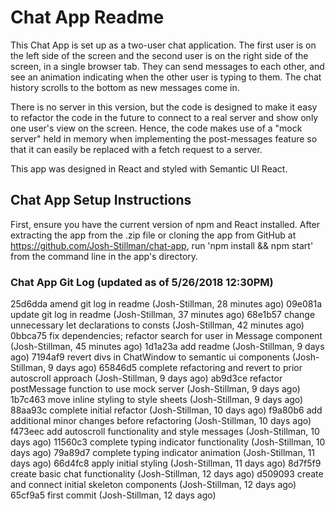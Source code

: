 # Chat App Readme

This Chat App is set up as a two-user chat application.  The first user is on the left side of the screen and the second user is on the right side of the screen, in a single browser tab.  They can send messages to each other, and see an animation indicating when the other user is typing to them.  The chat history scrolls to the bottom as new messages come in.

There is no server in this version, but the code is designed to make it easy to refactor the code in the future to connect to a real server and show only one user's view on the screen.  Hence, the code makes use of a "mock server" held in memory when implementing the post-messages feature so that it can easily be replaced with a fetch request to a server.  

This app was designed in React and styled with Semantic UI React.

## Chat App Setup Instructions

First, ensure you have the current version of npm and React installed.  After extracting the app from the .zip file or cloning the app from GitHub at https://github.com/Josh-Stillman/chat-app, run 'npm install && npm start' from the command line in the app's directory.

### Chat App Git Log (updated as of 5/26/2018 12:30PM)

25d6dda amend git log in readme (Josh-Stillman, 28 minutes ago)
09e081a update git log in readme (Josh-Stillman, 37 minutes ago)
68e1b57 change unnecessary let declarations to consts (Josh-Stillman, 42 minutes ago)
0bbca75 fix dependencies; refactor search for user in Message component (Josh-Stillman, 45 minutes ago)
1d1a23a add readme (Josh-Stillman, 9 days ago)
7194af9 revert divs in ChatWindow to semantic ui components (Josh-Stillman, 9 days ago)
65846d5 complete refactoring and revert to prior autoscroll approach (Josh-Stillman, 9 days ago)
ab9d3ce refactor postMessage function to use mock server (Josh-Stillman, 9 days ago)
1b7c463 move inline styling to style sheets (Josh-Stillman, 9 days ago)
88aa93c complete initial refactor (Josh-Stillman, 10 days ago)
f9a80b6 add additional minor changes before refactoring (Josh-Stillman, 10 days ago)
f473eec add autoscroll functionality and style messages (Josh-Stillman, 10 days ago)
11560c3 complete typing indicator functionality (Josh-Stillman, 10 days ago)
79a89d7 complete typing indicator animation (Josh-Stillman, 11 days ago)
66d4fc8 apply initial styling (Josh-Stillman, 11 days ago)
8d7f5f9 create basic chat functionality (Josh-Stillman, 12 days ago)
d509093 create and connect initial skeleton components (Josh-Stillman, 12 days ago)
65cf9a5 first commit (Josh-Stillman, 12 days ago)
